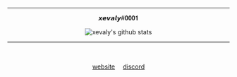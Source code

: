 <div align="center">
  <hr/>
  <p>𝙭𝙚𝙫𝙖𝙡𝙮#𝟎𝟎𝟎𝟏</p>
  <img align='center' alt="xevaly's github stats" src="https://github-readme-stats.vercel.app/api?username=xevaly&show_icons=true&theme=omni&hide_border=true" />
  <br>
  <hr/>
  <p>&#917567<p/>
  <a href="https://die.ooo";  target="website">website<a/>　
  <a href="https://discord.gg/YPQapZ2bYq";  target="discord">discord<a/>　
</div>

[website]: https://die.ooo/
[discord]: https://discordapp.com/users/910213408576659517
[youtube]: https://www.youtube.com/channel/UCnpUgpS1mToRu9hEvKgW8RA
[tiktok]: https://www.tiktok.com/@xevaly?
